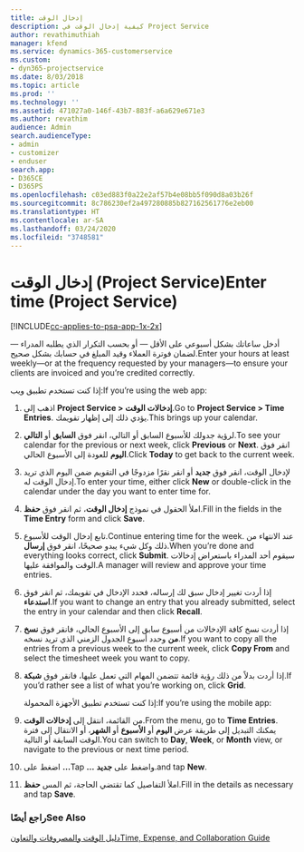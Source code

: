 ```yaml
---
title: إدخال الوقت
description: كيفية إدخال الوقت في Project Service
author: revathimuthiah
manager: kfend
ms.service: dynamics-365-customerservice
ms.custom:
- dyn365-projectservice
ms.date: 8/03/2018
ms.topic: article
ms.prod: ''
ms.technology: ''
ms.assetid: 471027a0-146f-43b7-883f-a6a629e671e3
ms.author: revathim
audience: Admin
search.audienceType:
- admin
- customizer
- enduser
search.app:
- D365CE
- D365PS
ms.openlocfilehash: c03ed883f0a22e2af57b4e08bb5f090d8a03b26f
ms.sourcegitcommit: 8c786230ef2a497280885b827162561776e2eb00
ms.translationtype: HT
ms.contentlocale: ar-SA
ms.lasthandoff: 03/24/2020
ms.locfileid: "3748581"
---
```

# <a name="enter-time-project-service"></a><span data-ttu-id="e8284-103">إدخال الوقت (Project Service)</span><span class="sxs-lookup"><span data-stu-id="e8284-103">Enter time (Project Service)</span></span>

[!INCLUDE[cc-applies-to-psa-app-1x-2x](../includes/cc-applies-to-psa-app-1x-2x.md)]

<span data-ttu-id="e8284-104">أدخل ساعاتك بشكل أسبوعي على الأقل — أو بحسب التكرار الذي يطلبه المدراء — لضمان فوترة العملاء وقيد المبلغ في حسابك بشكل صحيح.</span><span class="sxs-lookup"><span data-stu-id="e8284-104">Enter your hours at least weekly—or at the frequency requested by your managers—to ensure your clients are invoiced and you’re credited correctly.</span></span>  
  
 <span data-ttu-id="e8284-105">إذا كنت تستخدم تطبيق ويب:</span><span class="sxs-lookup"><span data-stu-id="e8284-105">If you’re using the web app:</span></span>  
  
1. <span data-ttu-id="e8284-106">اذهب إلى **Project Service > إدخالات الوقت**.</span><span class="sxs-lookup"><span data-stu-id="e8284-106">Go to **Project Service > Time Entries**.</span></span> <span data-ttu-id="e8284-107">يؤدي ذلك إلى إظهار تقويمك.</span><span class="sxs-lookup"><span data-stu-id="e8284-107">This brings up your calendar.</span></span>  
  
2. <span data-ttu-id="e8284-108">لرؤية جدولك للأسبوع السابق أو التالي، انقر فوق **السابق** أو **التالي**.</span><span class="sxs-lookup"><span data-stu-id="e8284-108">To see your calendar for the previous or next week, click **Previous** or **Next**.</span></span> <span data-ttu-id="e8284-109">انقر فوق **اليوم** للعودة إلى الأسبوع الحالي.</span><span class="sxs-lookup"><span data-stu-id="e8284-109">Click **Today** to get back to the current week.</span></span>  
  
3. <span data-ttu-id="e8284-110">لإدخال الوقت، انقر فوق **جديد** أو انقر نقرًا مزدوجًا في التقويم ضمن اليوم الذي تريد إدخال الوقت له.</span><span class="sxs-lookup"><span data-stu-id="e8284-110">To enter your time, either click **New** or double-click in the calendar under the day you want to enter time for.</span></span>  
  
4. <span data-ttu-id="e8284-111">املأ الحقول في نموذج **إدخال الوقت‬**، ثم انقر فوق **حفظ**.</span><span class="sxs-lookup"><span data-stu-id="e8284-111">Fill in the fields in the **Time Entry** form and click **Save**.</span></span>  
  
5. <span data-ttu-id="e8284-112">تابع إدخال الوقت للأسبوع.</span><span class="sxs-lookup"><span data-stu-id="e8284-112">Continue entering time for the week.</span></span> <span data-ttu-id="e8284-113">عند الانتهاء من ذلك وكل شيء يبدو صحيحًا، انقر فوق **إرسال**.</span><span class="sxs-lookup"><span data-stu-id="e8284-113">When you’re done and everything looks correct, click **Submit**.</span></span> <span data-ttu-id="e8284-114">سيقوم أحد المدراء باستعراض إدخالات الوقت والموافقة عليها.</span><span class="sxs-lookup"><span data-stu-id="e8284-114">A manager will review and approve your time entries.</span></span>  
  
6. <span data-ttu-id="e8284-115">إذا أردت تغيير إدخال سبق لك إرساله، فحدد الإدخال في تقويمك، ثم انقر فوق **استدعاء**.</span><span class="sxs-lookup"><span data-stu-id="e8284-115">If you want to change an entry that you already submitted, select the entry in your calendar and then click **Recall**.</span></span>  
  
7. <span data-ttu-id="e8284-116">إذا أردت نسخ كافة الإدخالات من أسبوع سابق إلى الأسبوع الحالي، فانقر فوق **نسخ من** وحدد أسبوع الجدول الزمني الذي تريد نسخه.</span><span class="sxs-lookup"><span data-stu-id="e8284-116">If you want to copy all the entries from a previous week to the current week, click **Copy From** and select the timesheet week you want to copy.</span></span>  
  
8. <span data-ttu-id="e8284-117">إذا أردت بدلاً من ذلك رؤية قائمة تتضمن المهام التي تعمل عليها، فانقر فوق **شبكة**.</span><span class="sxs-lookup"><span data-stu-id="e8284-117">If you’d rather see a list of what you’re working on, click **Grid**.</span></span>  
  
   <span data-ttu-id="e8284-118">إذا كنت تستخدم تطبيق الأجهزة المحمولة:</span><span class="sxs-lookup"><span data-stu-id="e8284-118">If you’re using the mobile app:</span></span>  
  
9. <span data-ttu-id="e8284-119">من القائمة، انتقل إلى **إدخالات الوقت‬**.</span><span class="sxs-lookup"><span data-stu-id="e8284-119">From the menu, go to **Time Entries**.</span></span>     <span data-ttu-id="e8284-120">يمكنك التبديل إلى طريقة عرض **اليوم** أو **الأسبوع** أو **الشهر**، أو الانتقال إلى فترة الوقت السابقة أو التالية.</span><span class="sxs-lookup"><span data-stu-id="e8284-120">You can switch to **Day**, **Week**, or **Month** view, or navigate to the previous or next time period.</span></span>  
  
10. <span data-ttu-id="e8284-121">اضغط على **…**</span><span class="sxs-lookup"><span data-stu-id="e8284-121">Tap **…**</span></span> <span data-ttu-id="e8284-122">واضغط على **جديد**.</span><span class="sxs-lookup"><span data-stu-id="e8284-122">and tap **New**.</span></span>  
  
11. <span data-ttu-id="e8284-123">املأ التفاصيل كما تقتضي الحاجة، ثم المس **حفظ**.</span><span class="sxs-lookup"><span data-stu-id="e8284-123">Fill in the details as necessary and tap **Save**.</span></span>  
  
### <a name="see-also"></a><span data-ttu-id="e8284-124">راجع أيضًا</span><span class="sxs-lookup"><span data-stu-id="e8284-124">See Also</span></span>  
 [<span data-ttu-id="e8284-125">دليل الوقت والمصروفات والتعاون</span><span class="sxs-lookup"><span data-stu-id="e8284-125">Time, Expense, and Collaboration Guide</span></span>](../project-service/time-expense-collaboration-guide.md)
